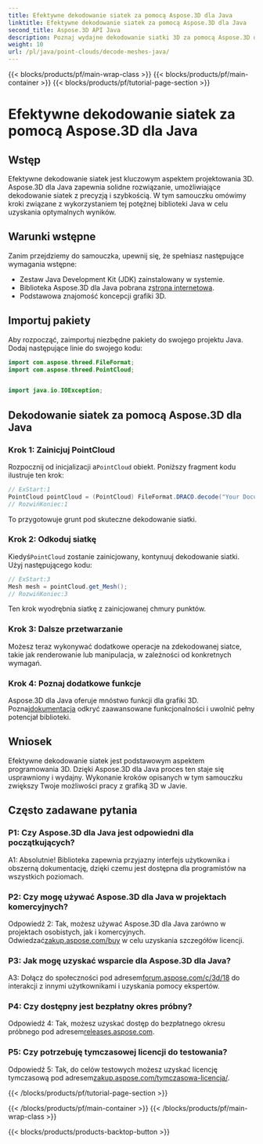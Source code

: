 ```yaml
---
title: Efektywne dekodowanie siatek za pomocą Aspose.3D dla Java
linktitle: Efektywne dekodowanie siatek za pomocą Aspose.3D dla Java
second_title: Aspose.3D API Java
description: Poznaj wydajne dekodowanie siatki 3D za pomocą Aspose.3D dla Java. Samouczek krok po kroku dla programistów.
weight: 10
url: /pl/java/point-clouds/decode-meshes-java/
---
```


{{< blocks/products/pf/main-wrap-class >}}
{{< blocks/products/pf/main-container >}}
{{< blocks/products/pf/tutorial-page-section >}}

# Efektywne dekodowanie siatek za pomocą Aspose.3D dla Java

## Wstęp

Efektywne dekodowanie siatek jest kluczowym aspektem projektowania 3D. Aspose.3D dla Java zapewnia solidne rozwiązanie, umożliwiające dekodowanie siatek z precyzją i szybkością. W tym samouczku omówimy kroki związane z wykorzystaniem tej potężnej biblioteki Java w celu uzyskania optymalnych wyników.

## Warunki wstępne

Zanim przejdziemy do samouczka, upewnij się, że spełniasz następujące wymagania wstępne:

- Zestaw Java Development Kit (JDK) zainstalowany w systemie.
-  Biblioteka Aspose.3D dla Java pobrana z[strona internetowa](https://releases.aspose.com/3d/java/).
- Podstawowa znajomość koncepcji grafiki 3D.

## Importuj pakiety

Aby rozpocząć, zaimportuj niezbędne pakiety do swojego projektu Java. Dodaj następujące linie do swojego kodu:

```java
import com.aspose.threed.FileFormat;
import com.aspose.threed.PointCloud;


import java.io.IOException;
```

## Dekodowanie siatek za pomocą Aspose.3D dla Java

### Krok 1: Zainicjuj PointCloud

 Rozpocznij od inicjalizacji a`PointCloud` obiekt. Poniższy fragment kodu ilustruje ten krok:

```java
// ExStart:1
PointCloud pointCloud = (PointCloud) FileFormat.DRACO.decode("Your Document Directory" + "point_cloud_no_qp.drc");
// RozwińKoniec:1
```

To przygotowuje grunt pod skuteczne dekodowanie siatki.

### Krok 2: Odkoduj siatkę

 Kiedyś`PointCloud` zostanie zainicjowany, kontynuuj dekodowanie siatki. Użyj następującego kodu:

```java
// ExStart:3
Mesh mesh = pointCloud.get_Mesh();
// RozwińKoniec:3
```

Ten krok wyodrębnia siatkę z zainicjowanej chmury punktów.

### Krok 3: Dalsze przetwarzanie

Możesz teraz wykonywać dodatkowe operacje na zdekodowanej siatce, takie jak renderowanie lub manipulacja, w zależności od konkretnych wymagań.

### Krok 4: Poznaj dodatkowe funkcje

 Aspose.3D dla Java oferuje mnóstwo funkcji dla grafiki 3D. Poznaj[dokumentacja](https://reference.aspose.com/3d/java/) odkryć zaawansowane funkcjonalności i uwolnić pełny potencjał biblioteki.

## Wniosek

Efektywne dekodowanie siatek jest podstawowym aspektem programowania 3D. Dzięki Aspose.3D dla Java proces ten staje się usprawniony i wydajny. Wykonanie kroków opisanych w tym samouczku zwiększy Twoje możliwości pracy z grafiką 3D w Javie.

## Często zadawane pytania

### P1: Czy Aspose.3D dla Java jest odpowiedni dla początkujących?

A1: Absolutnie! Biblioteka zapewnia przyjazny interfejs użytkownika i obszerną dokumentację, dzięki czemu jest dostępna dla programistów na wszystkich poziomach.

### P2: Czy mogę używać Aspose.3D dla Java w projektach komercyjnych?

 Odpowiedź 2: Tak, możesz używać Aspose.3D dla Java zarówno w projektach osobistych, jak i komercyjnych. Odwiedzać[zakup.aspose.com/buy](https://purchase.aspose.com/buy) w celu uzyskania szczegółów licencji.

### P3: Jak mogę uzyskać wsparcie dla Aspose.3D dla Java?

A3: Dołącz do społeczności pod adresem[forum.aspose.com/c/3d/18](https://forum.aspose.com/c/3d/18) do interakcji z innymi użytkownikami i uzyskania pomocy ekspertów.

### P4: Czy dostępny jest bezpłatny okres próbny?

 Odpowiedź 4: Tak, możesz uzyskać dostęp do bezpłatnego okresu próbnego pod adresem[releases.aspose.com](https://releases.aspose.com/).

### P5: Czy potrzebuję tymczasowej licencji do testowania?

 Odpowiedź 5: Tak, do celów testowych możesz uzyskać licencję tymczasową pod adresem[zakup.aspose.com/tymczasowa-licencja/](https://purchase.aspose.com/temporary-license/).

{{< /blocks/products/pf/tutorial-page-section >}}

{{< /blocks/products/pf/main-container >}}
{{< /blocks/products/pf/main-wrap-class >}}

{{< blocks/products/products-backtop-button >}}
